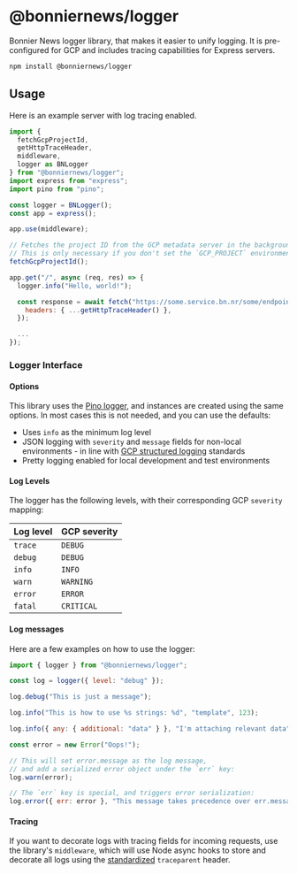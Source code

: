 # @bonniernews/logger

Bonnier News logger library, that makes it easier to unify logging. It is pre-configured for GCP and includes tracing capabilities for Express servers.

```sh
npm install @bonniernews/logger
```

## Usage

Here is an example server with log tracing enabled.

```js
import {
  fetchGcpProjectId,
  getHttpTraceHeader,
  middleware,
  logger as BNLogger
} from "@bonniernews/logger";
import express from "express";
import pino from "pino";

const logger = BNLogger();
const app = express();

app.use(middleware);

// Fetches the project ID from the GCP metadata server in the background on startup.
// This is only necessary if you don't set the `GCP_PROJECT` environment variable.
fetchGcpProjectId();

app.get("/", async (req, res) => {
  logger.info("Hello, world!");

  const response = await fetch("https://some.service.bn.nr/some/endpoint", {
    headers: { ...getHttpTraceHeader() },
  });

  ...
});
```

### Logger Interface

#### Options

This library uses the [Pino logger](https://github.com/pinojs/pino), and instances are created using the same options. In most cases this is not needed, and you can use the defaults:

- Uses `info` as the minimum log level
- JSON logging with `severity` and `message` fields for non-local environments - in line with [GCP structured logging](https://cloud.google.com/logging/docs/structured-logging) standards
- Pretty logging enabled for local development and test environments

#### Log Levels

The logger has the following levels, with their corresponding GCP `severity` mapping:

| Log level | GCP severity |
| --------- | ------------ |
| `trace`   | `DEBUG`      |
| `debug`   | `DEBUG`      |
| `info`    | `INFO`       |
| `warn`    | `WARNING`    |
| `error`   | `ERROR`      |
| `fatal`   | `CRITICAL`   |

#### Log messages

Here are a few examples on how to use the logger:

```js
import { logger } from "@bonniernews/logger";

const log = logger({ level: "debug" });

log.debug("This is just a message");

log.info("This is how to use %s strings: %d", "template", 123);

log.info({ any: { additional: "data" } }, "I'm attaching relevant data");

const error = new Error("Oops!");

// This will set error.message as the log message,
// and add a serialized error object under the `err` key:
log.warn(error);

// The `err` key is special, and triggers error serialization:
log.error({ err: error }, "This message takes precedence over err.message");
```

#### Tracing

If you want to decorate logs with tracing fields for incoming requests, use the library's `middleware`, which will use Node async hooks to store and decorate all logs using the [standardized](https://www.w3.org/TR/trace-context/) `traceparent` header.

